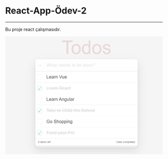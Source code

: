 # React-App-Ödev-2
---

Bu proje react çalışmasıdır.


<img src="./img/1.png"
     alt="React icon"
     style="float: left; margin-right: 500px;" />
